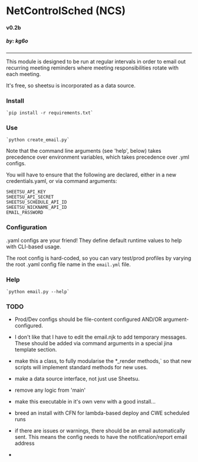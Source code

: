 # NetControlSched (NCS)
#### v0.2b
##### *by: kg6o*

------------------------
This module is designed to be run at regular intervals in order to email out
recurring meeting reminders where meeting responsibilities
rotate with each meeting.

It's free, so sheetsu is incorporated as a data source.


### Install 

    `pip install -r requirements.txt`
    
### Use

    `python create_email.py`
     
Note that the command line arguments (see 'help', below)
takes precedence over environment variables,  which takes precedence 
over .yml configs. 

You will have to ensure that the following are declared, either in a new 
credentials.yaml, or via command arguments:

    SHEETSU_API_KEY
    SHEETSU_API_SECRET
    SHEETSU_SCHEDULE_API_ID
    SHEETSU_NICKNAME_API_ID
    EMAIL_PASSWORD
    
### Configuration

.yaml configs are your friend! They define default runtime values to help with 
CLI-based usage. 

The root config is hard-coded, so you can vary test/prod profiles by varying the
root .yaml config file name in the `email.yml` file.
 
### Help

    `python email.py --help`
    
### TODO

- Prod/Dev configs should be file-content configured AND/OR argument-configured.

- I don't like that I have to edit the email.njk to add temporary messages. These 
should be added via command arguments in a special jina template section.

- make this a class, to fully modularise the *_render methods,` so that new scripts
will implement standard methods for new uses.

- make a data source interface, not just use Sheetsu.

- remove any logic from 'main'

- make this executable in it's own venv with a good install...

- breed an install with CFN for lambda-based deploy and CWE scheduled runs

- if there are issues or warnings, there should be an email automatically sent.
 This means the config needs to have the notification/report email address
 
-   
